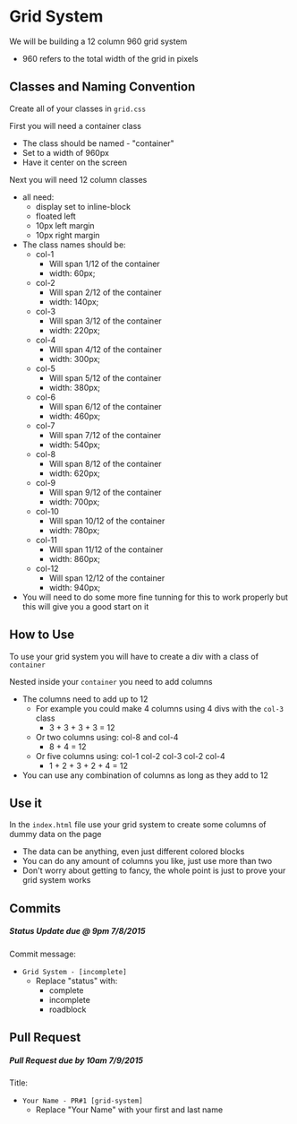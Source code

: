 # Grid System

We will be building a 12 column 960 grid system
- 960 refers to the total width of the grid in pixels

## Classes and Naming Convention

Create all of your classes in `grid.css`

First you will need a container class
- The class should be named - "container"
- Set to a width of 960px
- Have it center on the screen

Next you will need 12 column classes
- all need:
	- display set to inline-block
	- floated left
	- 10px left margin
	- 10px right margin
- The class names should be:
	- col-1 
		- Will span 1/12 of the container
		- width: 60px;
	- col-2
		- Will span 2/12 of the container
		- width: 140px;
	- col-3
		- Will span 3/12 of the container
		- width: 220px;
	- col-4
		- Will span 4/12 of the container
		- width: 300px;
	- col-5
		- Will span 5/12 of the container
		- width: 380px;
	- col-6
		- Will span 6/12 of the container
		- width: 460px;
	- col-7
		- Will span 7/12 of the container
		- width: 540px;
	- col-8
		- Will span 8/12 of the container
		- width: 620px;
	- col-9
		- Will span 9/12 of the container
		- width: 700px;
	- col-10
		- Will span 10/12 of the container
		- width: 780px;
	- col-11
		- Will span 11/12 of the container
		- width: 860px;
	- col-12
		- Will span 12/12 of the container
		- width: 940px;
- You will need to do some more fine tunning for this to work properly but this will give you a good start on it

## How to Use

To use your grid system you will have to create a div with a class of `container`

Nested inside your `container` you need to add columns
- The columns need to add up to 12
	- For example you could make 4 columns using 4 divs with the `col-3` class
		- 3 + 3 + 3 + 3 = 12
	- Or two columns using: col-8 and col-4
		- 8 + 4 = 12
	- Or five columns using: col-1 col-2 col-3 col-2 col-4
		- 1 + 2 + 3 + 2 + 4 = 12
- You can use any combination of columns as long as they add to 12 

## Use it

In the `index.html` file use your grid system to create some columns of dummy data on the page
- The data can be anything, even just different colored blocks
- You can do any amount of columns you like, just use more than two
- Don't worry about getting to fancy, the whole point is just to prove your grid system works

## Commits

##### Status Update due @ 9pm 7/8/2015

Commit message:
- `Grid System - [incomplete]`
	- Replace "status" with:
		- complete
		- incomplete
		- roadblock 

## Pull Request

##### Pull Request due by 10am 7/9/2015

Title:
- `Your Name - PR#1 [grid-system]`
	- Replace "Your Name" with your first and last name